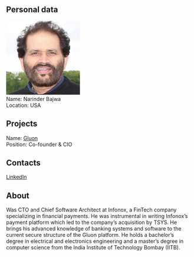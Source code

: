 ## Personal data
![narinder bajwa photo](photo/narinder_bajwa.jpg)  
Name:    Narinder Bajwa   
Location: USA
## Projects 
Name: [Gluon](../projects/gluon.md)  
Position: Co-founder & CIO 
## Contacts
[LinkedIn](https://www.linkedin.com/in/narinder-bajwa-5401741/)      
## About
Was CTO and Chief Software Architect at Infonox, a FinTech company specializing in financial payments. He was instrumental in writing Infonox’s payment platform which led to the company’s acquisition by TSYS. He brings his advanced knowledge of banking systems and software to the current secure structure of the Gluon platform. He holds a bachelor’s degree in electrical and electronics engineering and a master’s degree in computer science from the India Institute of Technology Bombay (IITB).

